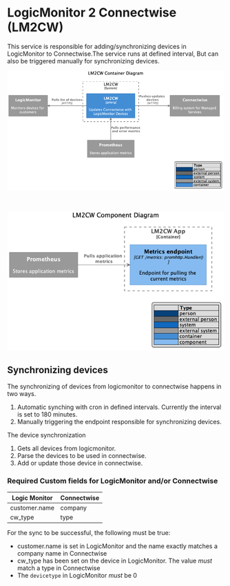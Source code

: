 # LogicMonitor 2 Connectwise (LM2CW)

This service is responsible for adding/synchronizing devices in LogicMonitor to Connectwise.The service runs at defined interval, But can also be triggered manually for synchronizing devices.

![Container Diagram](diagrams/images/Container.png)

<br/>

![Component Diagram](diagrams/images/Component.png)

## Synchronizing devices

The synchronizing of devices from logicmonitor to connectwise happens in two ways.

1. Automatic synching with cron in defined intervals. Currently the interval is set to 180 minutes.
2. Manually triggering the endpoint responsible for synchronizing devices.

The device synchronization
1. Gets all devices from logicmonitor.
2. Parse the devices to be used in connectwise.
3. Add or update those device in connectwise.

### Required Custom fields for LogicMonitor and/or Connectwise

|Logic Monitor  | Connectwise 
------------- | ------------- 
|customer.name   | company 
|cw_type  | type

For the sync to be successful, the following must be true:

* customer.name is set in LogicMonitor and the name exactly matches a company name in Connectwise
* cw_type  has been set on the device in LogicMonitor.  The value *must* match a type in Connectwise
* The `devicetype` in LogicMonitor *must* be 0

